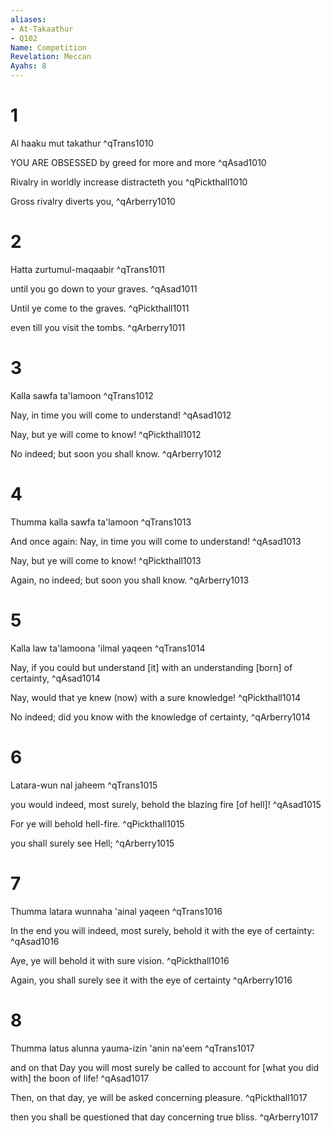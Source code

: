 ```yaml
---
aliases:
- At-Takaathur
- Q102
Name: Competition
Revelation: Meccan
Ayahs: 8
---
```


# 1

Al haaku mut takathur ^qTrans1010


YOU ARE OBSESSED by greed for more and more ^qAsad1010


Rivalry in worldly increase distracteth you ^qPickthall1010


Gross rivalry diverts you, ^qArberry1010

# 2

Hatta zurtumul-maqaabir ^qTrans1011


until you go down to your graves. ^qAsad1011


Until ye come to the graves. ^qPickthall1011


even till you visit the tombs. ^qArberry1011

# 3

Kalla sawfa ta'lamoon ^qTrans1012


Nay, in time you will come to understand! ^qAsad1012


Nay, but ye will come to know! ^qPickthall1012


No indeed; but soon you shall know. ^qArberry1012

# 4

Thumma kalla sawfa ta'lamoon ^qTrans1013


And once again: Nay, in time you will come to understand! ^qAsad1013


Nay, but ye will come to know! ^qPickthall1013


Again, no indeed; but soon you shall know. ^qArberry1013

# 5

Kalla law ta'lamoona 'ilmal yaqeen ^qTrans1014


Nay, if you could but understand [it] with an understanding [born] of certainty, ^qAsad1014


Nay, would that ye knew (now) with a sure knowledge! ^qPickthall1014


No indeed; did you know with the knowledge of certainty, ^qArberry1014

# 6

Latara-wun nal jaheem ^qTrans1015


you would indeed, most surely, behold the blazing fire [of hell]! ^qAsad1015


For ye will behold hell-fire. ^qPickthall1015


you shall surely see Hell; ^qArberry1015

# 7

Thumma latara wunnaha 'ainal yaqeen ^qTrans1016


In the end you will indeed, most surely, behold it with the eye of certainty: ^qAsad1016


Aye, ye will behold it with sure vision. ^qPickthall1016


Again, you shall surely see it with the eye of certainty ^qArberry1016

# 8

Thumma latus alunna yauma-izin 'anin na'eem ^qTrans1017


and on that Day you will most surely be called to account for [what you did with] the boon of life! ^qAsad1017


Then, on that day, ye will be asked concerning pleasure. ^qPickthall1017


then you shall be questioned that day concerning true bliss. ^qArberry1017


